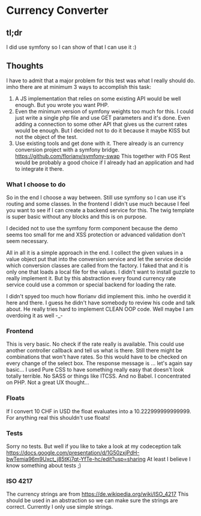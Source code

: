 # Currency Converter
## tl;dr
I did use symfony so I can show of that I can use it :)

## Thoughts
I have to admit that a major problem for this test was what I really should do.
imho there are at minimum 3 ways to accomplish this task:

1. A JS implementation that relies on some existing API would be well enough. But you wrote you want PHP.
2. Even the minimum version of symfony weights too much for this. I could just write a single php file and use GET
parameters and it's done. Even adding a connection to some other API that gives us the current rates would be enough.
But I decided not to do it because it maybe KISS but not the object of the test.
3. Use existing tools and get done with it. There already is an currency conversion project with a symfony bridge.
https://github.com/florianv/symfony-swap This together with FOS Rest would be probably a good choice if I already had
an application and had to integrate it there.

### What I choose to do
So in the end I choose a way between. Still use symfony so I can use it's routing and some classes. In the frontend
I didn't use much because I feel you want to see if I can create a backend service for this. The twig template is super
basic without any blocks and this is on purpose. 

I decided not to use the symfony form component because the demo seems too small for me and XSS protection or advanced
validation don't seem necessary.

All in all it is a simple approach in the end. I collect the given values in a value object put that into the conversion
service and let the service decide which conversion classes are called from the factory. I faked that and it is only
one that loads a local file for the values. I didn't want to install guzzle to really implement it. But by this
abstraction every found currency rate service could use a common or special backend for loading the rate.

I didn't spyed too much how florianv did implement this. imho he overdid it here and there. I guess he didn't have
somebody to review his code and talk about. He really tries hard to implement CLEAN OOP code. Well maybe I am overdoing
it as well -_-

### Frontend
This is very basic. No check if the rate really is available. This could use another controller callback and tell us
what is there. Still there might be combinations that won't have rates. So this would have to be checked on every
change of the select box.
The response message is ... let's again say basic...
I used Pure CSS to have something really easy that doesn't look totally terrible.
No SASS or things like ITCSS. And no Babel. I concentrated on PHP. Not a great UX thought...

### Floats
If I convert 10 CHF in USD the float evaluates into a 10.222999999999999.
For anything real this shouldn't use floats!

### Tests
Sorry no tests. But well if you like to take a look at my codeception talk
https://docs.google.com/presentation/d/1G50zxjPdH-bwTemia96m9Uxct_j85tKj7qt-YfTe-hc/edit?usp=sharing
At least I believe I know something about tests ;)

### ISO 4217
The currency strings are from https://de.wikipedia.org/wiki/ISO_4217
This should be used in an abstraction so we can make sure the strings are correct. Currently I only use simple strings.
